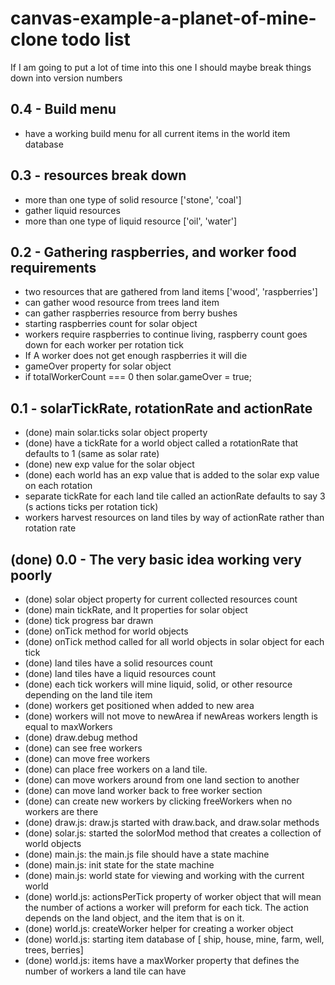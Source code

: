 # canvas-example-a-planet-of-mine-clone todo list

If I am going to put a lot of time into this one I should maybe break things down into version numbers

## 0.4 - Build menu
* have a working build menu for all current items in the world item database

## 0.3 - resources break down
* more than one type of solid resource ['stone', 'coal']
* gather liquid resources
* more than one type of liquid resource ['oil', 'water']


## 0.2 - Gathering raspberries, and worker food requirements
* two resources that are gathered from land items ['wood', 'raspberries']
* can gather wood resource from trees land item
* can gather raspberries resource from berry bushes
* starting raspberries count for solar object
* workers require raspberries to continue living, raspberry count goes down for each worker per rotation tick
* If A worker does not get enough raspberries it will die
* gameOver property for solar object
* if totalWorkerCount === 0 then solar.gameOver = true;

## 0.1 - solarTickRate, rotationRate and actionRate
* (done) main solar.ticks solar object property
* (done) have a tickRate for a world object called a rotationRate that defaults to 1 (same as solar rate)
* (done) new exp value for the solar object
* (done) each world has an exp value that is added to the solar exp value on each rotation
* separate tickRate for each land tile called an actionRate defaults to say 3 (s actions ticks per rotation tick)
* workers harvest resources on land tiles by way of actionRate rather than rotation rate

## (done) 0.0 - The very basic idea working very poorly
* (done) solar object property for current collected resources count
* (done) main tickRate, and lt properties for solar object
* (done) tick progress bar drawn
* (done) onTick method for world objects
* (done) onTick method called for all world objects in solar object for each tick
* (done) land tiles have a solid resources count
* (done) land tiles have a liquid resources count
* (done) each tick workers will mine liquid, solid, or other resource depending on the land tile item
* (done) workers get positioned when added to new area
* (done) workers will not move to newArea if newAreas workers length is equal to maxWorkers
* (done) draw.debug method
* (done) can see free workers
* (done) can move free workers
* (done) can place free workers on a land tile.
* (done) can move workers around from one land section to another
* (done) can move land worker back to free worker section
* (done) can create new workers by clicking freeWorkers when no workers are there
* (done) draw.js: draw.js started with draw.back, and draw.solar methods
* (done) solar.js: started the solorMod method that creates a collection of world objects
* (done) main.js: the main.js file should have a state machine
* (done) main.js: init state for the state machine
* (done) main.js: world state for viewing and working with the current world
* (done) world.js: actionsPerTick property of worker object that will mean the number of actions a worker will preform for each tick. The action depends on the land object, and the item that is on it.
* (done) world.js: createWorker helper for creating a worker object
* (done) world.js: starting item database of [ ship, house, mine, farm, well, trees, berries]
* (done) world.js: items have a maxWorker property that defines the number of workers a land tile can have